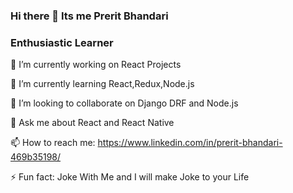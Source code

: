 ### Hi there 👋 Its me Prerit Bhandari
### Enthusiastic Learner
 🔭 I’m currently working on React Projects
 
 🌱 I’m currently learning React,Redux,Node.js


 👯 I’m looking to collaborate on Django DRF and Node.js

 💬 Ask me about React and React Native

 📫 How to reach me: https://www.linkedin.com/in/prerit-bhandari-469b35198/

 ⚡ Fun fact: Joke With Me and I will make Joke to your Life

<!--
**PreritBhandari/PreritBhandari** is a ✨ _special_ ✨ repository because its `README.md` (this file) appears on your GitHub profile.

Here are some ideas to get you started:



- 🤔 I’m looking for help with ...


- 😄 Pronouns: ...

-->
